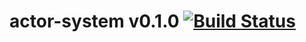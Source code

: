 # actor-system v0.1.0 [![Build Status](https://travis-ci.org/kt3k/actor-system.svg?branch=master)](https://travis-ci.org/kt3k/actor-system)
